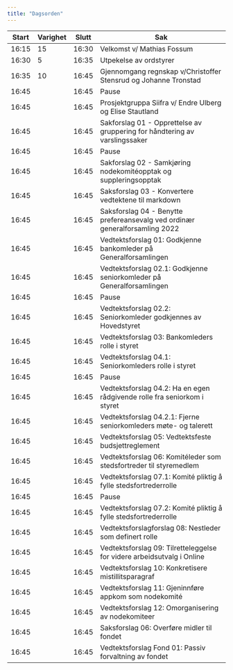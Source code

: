 ```yaml
---
title: "Dagsorden"
---
```


| Start | Varighet | Slutt | Sak                                                                         |
|-------|----------|-------|-----------------------------------------------------------------------------|
| 16:15 | 15       | 16:30 | Velkomst v/ Mathias Fossum                                                  |
| 16:30 | 5        | 16:35 | Utpekelse av ordstyrer                                                      |
| 16:35 | 10       | 16:45 | Gjennomgang regnskap v/Christoffer Stensrud og Johanne Tronstad             |
| 16:45 |          | 16:45 | Pause                                                                       |
| 16:45 |          | 16:45 | Prosjektgruppa Siifra v/ Endre Ulberg  og Elise Stautland                   |
| 16:45 |          | 16:45 | Sakforslag 01 - Opprettelse av gruppering for håndtering av varslingssaker  |
| 16:45 |          | 16:45 | Pause                                                                       |
| 16:45 |          | 16:45 | Sakforslag 02 - Samkjøring nodekomitéopptak og suppleringsopptak            |
| 16:45 |          | 16:45 | Saksforslag 03 - Konvertere vedtektene til markdown                         |
| 16:45 |          | 16:45 | Saksforslag 04 - Benytte prefereansevalg ved ordinær generalforsamling 2022 |
| 16:45 |          | 16:45 | Vedtektsforslag 01: Godkjenne bankomleder på Generalforsamlingen            |
| 16:45 |          | 16:45 | Vedtektsforslag 02.1: Godkjenne seniorkomleder på Generalforsamlingen       |
| 16:45 |          | 16:45 | Pause                                                                       |
| 16:45 |          | 16:45 | Vedtektsforslag 02.2: Seniorkomleder godkjennes av Hovedstyret              |
| 16:45 |          | 16:45 | Vedtektsforslag 03: Bankomleders rolle i styret                             |
| 16:45 |          | 16:45 | Vedtektsforslag 04.1: Seniorkomleders rolle i styret                        |
| 16:45 |          | 16:45 | Pause                                                                       |
| 16:45 |          | 16:45 | Vedtektsforslag 04.2: Ha en egen rådgivende rolle fra seniorkom i styret    |
| 16:45 |          | 16:45 | Vedtektsforslag 04.2.1: Fjerne seniorkomleders møte- og talerett            |
| 16:45 |          | 16:45 | Vedtektsforslag 05: Vedtektsfeste budsjettreglement                         |
| 16:45 |          | 16:45 | Vedtektsforslag 06: Komitéleder som stedsfortreder til styremedlem          |
| 16:45 |          | 16:45 | Vedtektsforslag 07.1: Komité pliktig å fylle stedsfortrederrolle            |
| 16:45 |          | 16:45 | Pause                                                                       |
| 16:45 |          | 16:45 | Vedtektsforslag 07.2: Komité pliktig å fylle stedsfortrederrolle            |
| 16:45 |          | 16:45 | Vedtektsforslagforslag 08: Nestleder som definert rolle                     |
| 16:45 |          | 16:45 | Vedtektsforslag 09: Tilretteleggelse for videre arbeidsutvalg i Online      |
| 16:45 |          | 16:45 | Vedtektsforslag 10: Konkretisere mistillitsparagraf                         |
| 16:45 |          | 16:45 | Vedtektsforslag 11: Gjeninnføre appkom som nodekomité                       |
| 16:45 |          | 16:45 | Vedtektsforslag 12: Omorganisering av nodekomiteer                          |
| 16:45 |          | 16:45 | Saksforslag 06: Overføre midler til fondet                                  |
| 16:45 |          | 16:45 | Vedtektsforslag Fond 01: Passiv forvaltning av fondet                       |